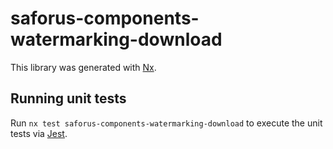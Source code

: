 # saforus-components-watermarking-download

This library was generated with [Nx](https://nx.dev).

## Running unit tests

Run `nx test saforus-components-watermarking-download` to execute the unit tests via [Jest](https://jestjs.io).
